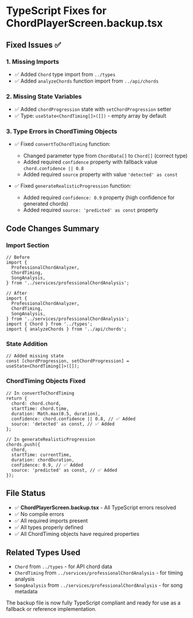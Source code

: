 # TypeScript Fixes for ChordPlayerScreen.backup.tsx

## Fixed Issues ✅

### 1. Missing Imports

- ✅ Added `Chord` type import from `../types`
- ✅ Added `analyzeChords` function import from `../api/chords`

### 2. Missing State Variables

- ✅ Added `chordProgression` state with `setChordProgression` setter
- ✅ Type: `useState<ChordTiming[]>([])` - empty array by default

### 3. Type Errors in ChordTiming Objects

- ✅ Fixed `convertToChordTiming` function:

  - Changed parameter type from `ChordData[]` to `Chord[]` (correct type)
  - Added required `confidence` property with fallback value `chord.confidence || 0.8`
  - Added required `source` property with value `'detected' as const`

- ✅ Fixed `generateRealisticProgression` function:
  - Added required `confidence: 0.9` property (high confidence for generated chords)
  - Added required `source: 'predicted' as const` property

## Code Changes Summary

### Import Section

```tsx
// Before
import {
  ProfessionalChordAnalyzer,
  ChordTiming,
  SongAnalysis,
} from '../services/professionalChordAnalysis';

// After
import {
  ProfessionalChordAnalyzer,
  ChordTiming,
  SongAnalysis,
} from '../services/professionalChordAnalysis';
import { Chord } from '../types';
import { analyzeChords } from '../api/chords';
```

### State Addition

```tsx
// Added missing state
const [chordProgression, setChordProgression] = useState<ChordTiming[]>([]);
```

### ChordTiming Objects Fixed

```tsx
// In convertToChordTiming
return {
  chord: chord.chord,
  startTime: chord.time,
  duration: Math.max(0.5, duration),
  confidence: chord.confidence || 0.8, // ✅ Added
  source: 'detected' as const, // ✅ Added
};

// In generateRealisticProgression
chords.push({
  chord,
  startTime: currentTime,
  duration: chordDuration,
  confidence: 0.9, // ✅ Added
  source: 'predicted' as const, // ✅ Added
});
```

## File Status

- ✅ **ChordPlayerScreen.backup.tsx** - All TypeScript errors resolved
- ✅ No compile errors
- ✅ All required imports present
- ✅ All types properly defined
- ✅ All ChordTiming objects have required properties

## Related Types Used

- `Chord` from `../types` - for API chord data
- `ChordTiming` from `../services/professionalChordAnalysis` - for timing analysis
- `SongAnalysis` from `../services/professionalChordAnalysis` - for song metadata

The backup file is now fully TypeScript compliant and ready for use as a fallback or reference implementation.
